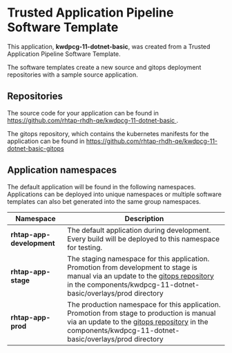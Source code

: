 # Trusted Application Pipeline Software Template

This application, **kwdpcg-11-dotnet-basic**, was created from a Trusted Application Pipeline Software Template.

The software templates create a new source and gitops deployment repositories with a sample source application. 

## Repositories

The source code for your application can be found in [https://github.com/rhtap-rhdh-qe/kwdpcg-11-dotnet-basic ](https://github.com/rhtap-rhdh-qe/kwdpcg-11-dotnet-basic ).
 
The gitops repository, which contains the kubernetes manifests for the application can be found in 
[https://github.com/rhtap-rhdh-qe/kwdpcg-11-dotnet-basic-gitops ](https://github.com/rhtap-rhdh-qe/kwdpcg-11-dotnet-basic-gitops ) 

## Application namespaces 

The default application will be found in the following namespaces. Applications can be deployed into unique namespaces or multiple software templates can also bet generated into the same group namespaces.  

|  Namespace   |  Description   |  
| -------- | -------- |   
| **rhtap-app-development** | The default application during development. Every build will be deployed to this namespace for testing. | 
| **rhtap-app-stage** | The staging namespace for this application. Promotion from development to stage is manual via an update to the [gitops repository](https://github.com/rhtap-rhdh-qe/kwdpcg-11-dotnet-basic-gitops ) in the components/kwdpcg-11-dotnet-basic/overlays/prod directory |  
| **rhtap-app-prod** | The production namespace for this application. Promotion from stage to production is manual via an update to the [gitops repository](https://github.com/rhtap-rhdh-qe/kwdpcg-11-dotnet-basic-gitops ) in the components/kwdpcg-11-dotnet-basic/overlays/prod directory | 